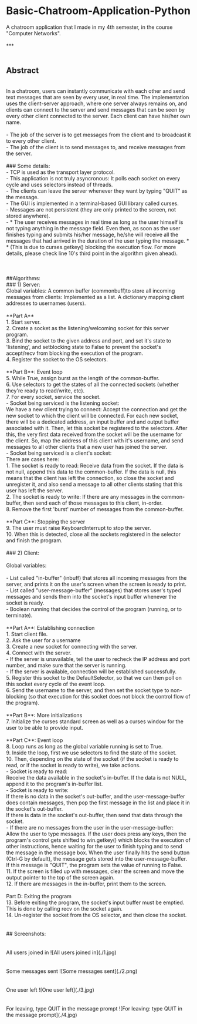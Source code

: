 # Basic-Chatroom-Application-Python<br>
A chatroom application that I made in my 4th semester, in the course "Computer Networks".<br>
<br>
***<br>
<br>
## Abstract<br>
<br>
In a chatroom, users can instantly communicate with each other and send text messages that are seen by every user, in real time. The implementation uses the client-server approach, where one server always remains on, and clients can connect to the server and send messages that can be seen by every other client connected to the server. Each client can have his/her own name. <br>
<br>
- The job of the server is to get messages from the client and to broadcast it to every other client. <br>
- The job of the client is to send messages to, and receive messages from the server. <br>
<br>
### Some details: <br>
	- TCP is used as the transport layer protocol. <br>
	- This application is not truly asyncronous: It polls each socket on every cycle and uses selectors instead of threads. <br>
	- The clients can leave the server whenever they want by typing "QUIT" as the message. <br>
	- The GUI is implemented in a terminal-based GUI library called curses. <br>
	- Messages are not persistent (they are only printed to the screen, not stored anywhere). <br>
	- * The user receives messages in real time as long as the user himself is not typing anything in the message field. Even then, as soon as the user finishes typing and submits his/her message, he/she will receive all the messages that had arrived in the duration of the user typing the message. * * (This is due to curses.getkey() blocking the execution flow. For more details, please check line 10's third point in the algorithm given ahead).<br>
<br>
<br>
<br>
##Algorithms: <br>
### 1) Server: <br>
Global variables: A common buffer (commonbuff)to store all incoming messages from clients: Implemented as a list. A dictionary mapping client addresses to usernames (users). <br>
<br>
**Part A**<br>
	1. Start server. <br>
	2. Create a socket as the listening/welcoming socket for this server program. <br>
	3. Bind the socket to the given address and port, and set it's state to 'listening', and setblocking state to False to prevent the socket's accept/recv from blocking the execution of the program.<br>
	4. Register the socket to the OS selectors.<br>
<br>
**Part B**: Event loop<br>
	5. While True, assign burst as the length of the common-buffer.<br>
	6. Use selectors to get the states of all the connected sockets (whether they're ready to read/write, etc).<br>
	7. For every socket, service the socket.<br>
	    	- Socket being serviced is the listening socket:<br>
	We have a new client trying to connect: Accept the connection and get the new socket to which the client will be connected. For each new socket, there will be a dedicated address, an input buffer and and output buffer associated with it. Then, let this socket be registered to the selectors. After this, the very first data received from the socket will be the username for the client. So, map the address of this client with it's username, and send messages to all other clients that a new user has joined the server.<br>
	    	- Socket being serviced is a client's socket:<br>
	There are cases here:<br>
	1. The socket is ready to read: Receive data from the socket. If the data is not null, append this data to the common-buffer. If the data is null, this means that the client has left the connection, so close the socket and unregister it, and also send a message to all other clients stating that this user has left the server.<br>
	2. The socket is ready to write: If there are any messages in the common-buffer, then send each of those messages to this client, in-order.<br>
	8. Remove the first 'burst' number of messages from the common-buffer.<br>
	<br>
**Part C**: Stopping the server<br>
	9. The user must raise KeyboardInterrupt to stop the server. <br>
	10. When this is detected, close all the sockets registered in the selector and finish the program.<br>
<br>
### 2) Client:<br>
<br>
Global variables:<br>
 <br>
    	- List called "in-buffer" (inbuff) that stores all incoming messages from the server, and prints it on the user's screen when the screen is ready to print.<br>
    	- List called "user-message-buffer" (messages) that stores user's typed messages and sends them into the socket's input buffer whenever the socket is ready.<br>
    	- Boolean running that decides the control of the program (running, or to terminate).<br>
<br>
**Part A**: Establishing connection<br>
	1. Start client file.<br>
	2. Ask the user for a username<br>
	3. Create a new socket for connecting with the server.<br>
	4. Connect with the server.<br>
	    	- If the server is unavailable, tell the user to recheck the IP address and port number, and make sure that the server is running.<br>
	    	- If the server is available, connection will be established successfully.<br>
	5. Register this socket to the DefaultSelector, so that we can then poll on this socket every cycle of the event loop.<br>
	6. Send the username to the server, and then set the socket type to non-blocking (so that execution for this socket does not block the control flow of the program).<br>
<br>
**Part B**: More initializations<br>
	7. Initialize the curses standard screen as well as a curses window for the user to be able to provide input.<br>
<br>
**Part C**: Event loop<br>
	8. Loop runs as long as the global variable running is set to True.<br>
	9. Inside the loop, first we use selectors to find the state of the socket.<br>
	10. Then, depending on the state of the socket (if the socket is ready to read, or if the socket is ready to write), we take actions.<br>
	    	- Socket is ready to read:<br>
	Receive the data available in the socket's in-buffer. If the data is not NULL, append it to the program's in-buffer list.<br>
	    	- Socket is ready to write:<br>
	If there is no data in the socket's out-buffer, and the user-message-buffer does contain messages, then pop the first message in the list and place it in the socket's out-buffer.<br>
	If there is data in the socket's out-buffer, then send that data through the socket.<br>
	    	- If there are no messages from the user in the user-message-buffer:<br>
	Allow the user to type messages. If the user does press any keys, then the program's control gets shifted to win.getkey() which blocks the execution of other instructions, hence waiting for the user to finish typing and to send the message in the message box. When the user finally hits the send button (Ctrl-G by default), the message gets stored into the user-message-buffer. If this message is "QUIT", the program sets the value of running to False.<br>
	11. If the screen is filled up with messages, clear the screen and move the output pointer to the top of the screen again.<br>
	12. If there are messages in the in-buffer, print them to the screen.<br>
<br>
Part D: Exiting the program<br>
	13. Before exiting the program, the socket's input buffer must be emptied. This is done by calling recv on the socket again.<br>
	14. Un-register the socket from the OS selector, and then close the socket.<br>
<br>
<br>
## Screenshots:<br>
<br>
<br>
All users joined in
![All users joined in](./1.jpg)<br>
<br>
<br>
Some messages sent
![Some messages sent](./2.png)<br>
<br>
<br>
One user left
![One user left](./3.jpg)<br>
<br>
<br>
For leaving, type QUIT in the message prompt
![For leaving: type QUIT in the message prompt](./4.jpg)<br>

